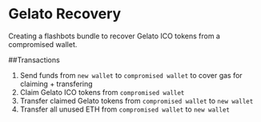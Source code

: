 # Gelato Recovery

Creating a flashbots bundle to recover Gelato ICO tokens from a compromised wallet.

##Transactions 
1. Send funds from `new wallet` to `compromised wallet` to cover gas for claiming + transfering
2. Claim Gelato ICO tokens from `compromised wallet`
3. Transfer claimed Gelato tokens from `compromised wallet` to `new wallet`
4. Transfer all unused ETH from `compromised wallet` to `new wallet`
